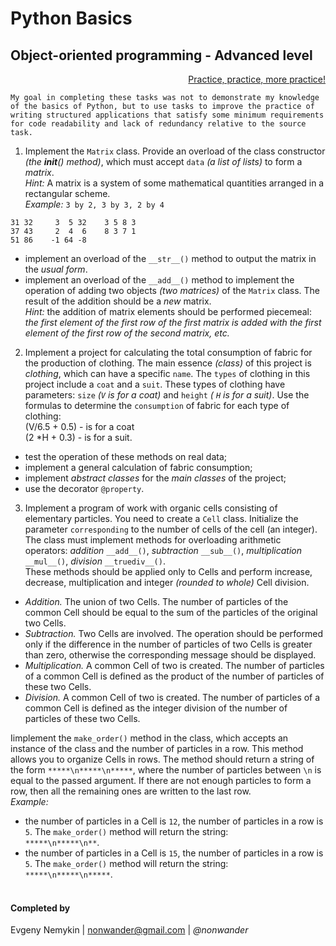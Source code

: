 # Python Basics
## Object-oriented programming - Advanced level
<div style="text-align: right; text-decoration: underline"> Practice, practice, more practice!</div>

```
My goal in completing these tasks was not to demonstrate my knowledge of the basics of Python, but to use tasks to improve the practice of writing structured applications that satisfy some minimum requirements for code readability and lack of redundancy relative to the source task.
```

1. Implement the ```Matrix``` class. Provide an overload of the class constructor _(the __init__() method)_, which must accept ```data``` _(a list of lists)_ to form a *matrix*.
</br>_Hint:_ A matrix is a system of some mathematical quantities arranged in a rectangular scheme.
</br>_Example:_ ```3 by 2, 3 by 3, 2 by 4```
```
31 32     3  5 32    3 5 8 3
37 43     2  4  6    8 3 7 1
51 86    -1 64 -8
```
- implement an overload of the ```__str__()``` method to output the matrix in the _usual form_.
- implement an overload of the ```__add__()``` method to implement the operation of adding two objects _(two matrices)_ of the ```Matrix``` class. The result of the addition should be a _new_ matrix.
</br>_Hint:_ the addition of matrix elements should be performed piecemeal:
_the first element of the first row of the first matrix is added with the first element of the first row of the second matrix, etc._

2. Implement a project for calculating the total consumption of fabric for the production of clothing. The main essence _(class)_ of this project is _clothing_, which can have a specific ```name```. The ```types``` of clothing in this project include a ```coat``` and a ```suit```. These types of clothing have parameters: ```size``` _(```V``` is for a coat)_ and ```height``` _( ```H``` is for a suit)_.
Use the formulas to determine the ```consumption``` of fabric for each type of clothing: </br>(V/6.5 + 0.5) - is for a coat </br>(2 *H + 0.3) - is for a suit.
- test the operation of these methods on real data;
- implement a general calculation of fabric consumption;
- implement _abstract classes_ for the _main classes_ of the project;
- use the decorator ```@property```.

3. Implement a program of work with organic cells consisting of elementary particles. You need to create a ```Cell``` class. Initialize the parameter ```corresponding``` to the number of cells of the cell (an integer). The class must implement methods for overloading arithmetic operators:
_addition_ ```__add__()```, _subtraction_ ```__sub__()```, _multiplication_ ```__mul__()```, _division_ ```__truediv__()```.
</br>These methods should be applied only to Cells and perform increase, decrease, multiplication and integer _(rounded to whole)_ Cell division.
 - *Addition.* The union of two Cells. The number of particles of the common Cell should be equal to the sum of the particles of the original two Cells.
 - *Subtraction.* Two Cells are involved. The operation should be performed only if the difference in the number of particles of two Cells is greater than zero, otherwise the corresponding message should be displayed.
 - *Multiplication.* A common Cell of two is created. The number of particles of a common Cell is defined as the product of the number of particles of these two Cells.
 - *Division.* A common Cell of two is created. The number of particles of a common Cell is defined as the integer division of the number of particles of these two Cells.

Iimplement the ```make_order()``` method in the class, which accepts an instance of the class and the number of particles in a row. This method allows you to organize Cells in rows.
The method should return a string of the form ```*****\n*****\n*****```, where the number of particles between ```\n``` is equal to the passed argument. If there are not enough particles to form a row, then all the remaining ones are written to the last row.
</br>_Example:_
 - the number of particles in a Cell is ```12```, the number of particles in a row is ```5```. The ```make_order()``` method will return the string:
</br>```*****\n*****\n**```.
 - the number of particles in a Cell is ```15```, the number of particles in a row is ```5```. The ```make_order()``` method will return the string:
</br>```*****\n*****\n*****```.
</br></br>
#### **Completed by**
Evgeny Nemykin | nonwander@gmail.com | _@nonwander_